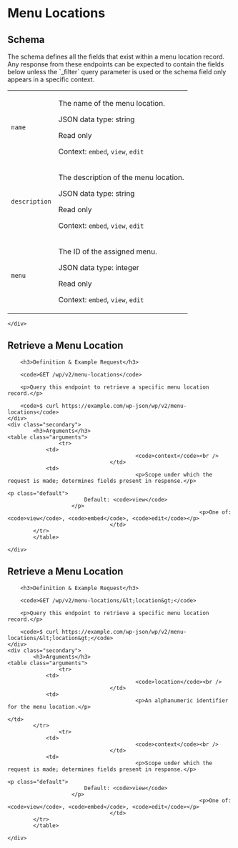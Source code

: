---
---

# Menu Locations

<section class="route">
	<div class="primary">
		<h2>Schema</h2>
<p>The schema defines all the fields that exist within a menu location record. Any response from these endpoints can be expected to contain the fields below unless the `_filter` query parameter is used or the schema field only appears in a specific context.</p>
<table class="attributes">
			<tr id="schema-name">
			<td>
				<code>name</code>
				</td>
				<td>
					<p>The name of the menu location.</p>
					<p class="type">
						JSON data type: string				</p>
									<p class="read-only">Read only</p>
								<p class="context">Context: <code>embed</code>, <code>view</code>, <code>edit</code></p>
							</td>
		</tr>
			<tr id="schema-description">
			<td>
				<code>description</code>
				</td>
				<td>
					<p>The description of the menu location.</p>
					<p class="type">
						JSON data type: string				</p>
									<p class="read-only">Read only</p>
								<p class="context">Context: <code>embed</code>, <code>view</code>, <code>edit</code></p>
							</td>
		</tr>
			<tr id="schema-menu">
			<td>
				<code>menu</code>
				</td>
				<td>
					<p>The ID of the assigned menu.</p>
					<p class="type">
						JSON data type: integer				</p>
									<p class="read-only">Read only</p>
								<p class="context">Context: <code>embed</code>, <code>view</code>, <code>edit</code></p>
							</td>
		</tr>
	</table>

	</div>
</section>

<div><section class="route">
	<div class="primary">
		<h2>Retrieve a Menu Location</h2>

		<h3>Definition & Example Request</h3>

		<code>GET /wp/v2/menu-locations</code>

		<p>Query this endpoint to retrieve a specific menu location record.</p>

		<code>$ curl https://example.com/wp-json/wp/v2/menu-locations</code>
	</div>
	<div class="secondary">
			<h3>Arguments</h3>
	<table class="arguments">
					<tr>
				<td>
											<code>context</code><br />
									</td>
				<td>
											<p>Scope under which the request is made; determines fields present in response.</p>
																					<p class="default">
							Default: <code>view</code>
						</p>
																<p>One of: <code>view</code>, <code>embed</code>, <code>edit</code></p>
									</td>
			</tr>
			</table>

	</div>
</section>
<section class="route">
	<div class="primary">
		<h2>Retrieve a Menu Location</h2>

		<h3>Definition & Example Request</h3>

		<code>GET /wp/v2/menu-locations/&lt;location&gt;</code>

		<p>Query this endpoint to retrieve a specific menu location record.</p>

		<code>$ curl https://example.com/wp-json/wp/v2/menu-locations/&lt;location&gt;</code>
	</div>
	<div class="secondary">
			<h3>Arguments</h3>
	<table class="arguments">
					<tr>
				<td>
											<code>location</code><br />
									</td>
				<td>
											<p>An alphanumeric identifier for the menu location.</p>
																								</td>
			</tr>
					<tr>
				<td>
											<code>context</code><br />
									</td>
				<td>
											<p>Scope under which the request is made; determines fields present in response.</p>
																					<p class="default">
							Default: <code>view</code>
						</p>
																<p>One of: <code>view</code>, <code>embed</code>, <code>edit</code></p>
									</td>
			</tr>
			</table>

	</div>
</section>
</div>
